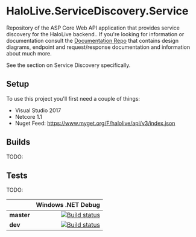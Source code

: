 # HaloLive.ServiceDiscovery.Service

Repository of the ASP Core Web API application that provides service discovery for the HaloLive backend.. If you're looking for information or documentation consult the [Documentation Repo](https://github.com/HaloLive/Documentation) that contains design diagrams, endpoint and request/response documentation and information about much more.

See the section on Service Discovery specifically.

## Setup

To use this project you'll first need a couple of things:

* Visual Studio 2017
* Netcore 1.1
* Nuget Feed: https://www.myget.org/F/halolive/api/v3/index.json

## Builds

TODO: 

## Tests

TODO:

|    | Windows .NET Debug |
|:---|------------------:|
|**master**| [![Build status](https://ci.appveyor.com/api/projects/status/rinvn2tdxn0yinf4?svg=true)](https://ci.appveyor.com/project/HelloKitty/halolive-library) |
|**dev**| [![Build status](https://ci.appveyor.com/api/projects/status/rinvn2tdxn0yinf4/branch/dev?svg=true)](https://ci.appveyor.com/project/HelloKitty/halolive-library/branch/dev) |
